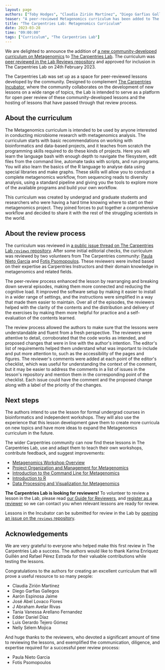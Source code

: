 ```yaml
---
layout: page
authors: ["Toby Hodges", "Claudia Zirión Martínez", "Diego Garfias Gallegos", "Aarón Espinosa Jaime", "José Abel Lovaco Flores", "J Abraham Avelar Rivas", "Tania Vanessa Arellano Fernandez", "Edder Daniel Díaz", "Luis Gerardo Tejero Gómez", "Nelly Sélem Mojica"]
teaser: "A peer-reviewed Metagenomics curriculum has been added to The Carpentries Lab"
title: "The Carpentries Lab: Metagenomics Curriculum"
date: 2023-03-28
time: "09:00:00"
tags: ["Curriculum", "The Carpentries Lab"]
---
```


We are delighted to announce the addition of [a new community-developed curriculum on Metagenomics][metagenomics-overview] to 
[The Carpentries Lab][lab-home]. The curriculum was [peer reviewed in the Lab Reviews repository][review-thread] and approved for inclusion in 
The Carpentries Lab on 24th February 2023.

The Carpentries Lab was set up as a space for peer-reviewed lessons developed by the community. Designed to complement [
The Carpentries Incubator][incubator-home], where the community collaborates on the development of new lessons on a wide range of topics, the Lab is 
intended to serve as a platform for open peer review of these community-developed lessons and the hosting of lessons that have passed through that 
review process.

## About the curriculum

The Metagenomics curriculum is intended to be used by anyone interested in conducting microbiome research with metagenomics analysis. The curriculum 
starts with basic recommendations on working with bioinformatics and data-based projects, and it teaches from scratch the programming skills required 
to do these kinds of projects. Here you will learn the language bash with enough depth to navigate the filesystem, edit files from the command line, 
automate tasks with scripts, and run programs. You will also learn the basics of the R language to analyse data using special libraries and make graphs. 
These skills will allow you to conduct a complete metagenomics workflow, from sequencing reads to diversity analysis, using a standard pipeline and giving 
you the tools to explore more of the available programs and build your own workflow. 

This curriculum was created by undergrad and graduate students and researchers who were having a hard time knowing where to start on their metagenomics 
project. They joined forces to put together a comprehensive workflow and decided to share it with the rest of the struggling scientists in the world.

## About the review process

The curriculum was reviewed in [a public issue thread on The Carpentries Lab `reviews` repository][review-thread]. After some initial editorial checks, 
the curriculum was reviewed by two volunteers from The Carpentries community: [Paula Nieto Garcia][paula-github] and [Fotis Psomopoulos][fotis-github]. 
These reviewers were invited based on their expertise as Carpentries Instructors and their domain knowledge in metagenomics and related fields.

The peer-review process enhanced the lesson by rearranging and breaking down several episodes, making them more connected and reducing the cognitive load. 
It improved the software setup by making it easier to install in a wider range of settings, and the instructions were simplified in a way that made them 
easier to maintain. Over all of the episodes, the reviewers helped with the clarity of the contents and the distribution and delivery of the exercises by 
making them more helpful for practice and a self-evaluation of the contents learned.

The review process allowed the authors to make sure that the lessons were understandable and fluent from a fresh perspective. The reviewers were 
attentive to detail, corroborated that the code works as intended, and proposed changes that were in line with the author's intention. The editor's list 
of requirements helped them understand what was important to include and put more attention to, such as the accessibility of the pages and figures. 
The reviewer's comments were added at each point of the editor's checklist, which was useful for understanding the context of the comment, but it may be 
easier to address the comments in a list of issues in the lesson's repository and mention them in the corresponding point of the checklist. Each issue 
could have the comment and the proposed change along with a label of the priority of the changes.

## Next steps

The authors intend to use the lesson for formal undergrad courses in bioinformatics and independent workshops. They will also use the experience that 
this lesson development gave them to create more curricula on new topics and have more ideas to expand the Metagenomics curriculum in the future.

The wider Carpentries community can now find these lessons in The Carpentries Lab, use and adapt them to teach their own workshops, contribute feedback, 
and suggest improvements:

* [Metagenomics Workshop Overview][metagenomics-overview]
* [Project Organization and Management for Metagenomics](https://carpentries-lab.github.io/metagenomics-organization/)
* [Introduction to the Command Line for Metagenomics](https://carpentries-lab.github.io/metagenomics-shell/)
* [Introduction to R](https://carpentries-lab.github.io/metagenomics-R/)
* [Data Processing and Visualization for Metagenomics](https://carpentries-lab.github.io/metagenomics-analysis/)

**The Carpentries Lab is looking for reviewers!** To volunteer to review a lesson in the Lab, please read [our Guide for Reviewers][reviewer-guide], 
and [register as a reviewer][reviewer-volunteer-form] so we can contact you when relevant lessons are ready for review.

Lessons in the Incubator can be submitted for review in the Lab by [opening an issue on the `reviews` repository][new-review-issue].

## Acknowledgements

We are very grateful to everyone who helped make this first review in The Carpentries Lab a success. The authors would like to thank Karina Enriquez 
Guillén and Rafael Pérez Estrada for their valuable contributions while testing the lessons.

Congratulations to the authors for creating an excellent curriculum that will prove a useful resource to so many people:

* Claudia Zirión Martínez
* Diego Garfias Gallegos
* Aarón Espinosa Jaime
* José Abel Lovaco Flores
* J Abraham Avelar Rivas
* Tania Vanessa Arellano Fernandez
* Edder Daniel Díaz
* Luis Gerardo Tejero Gómez
* Nelly Sélem Mojica

And huge thanks to the reviewers, who devoted a significant amount of time to reviewing the lessons, and exemplified the communication, diligence, 
and expertise required for a successful peer review process:

* Paula Nieto Garcia
* Fotis Psomopoulos


[fotis-github]: https://github.com/fpsom
[incubator-home]: https://carpentries-incubator.org/
[lab-home]: https://carpentries-lab.org/
[metagenomics-overview]: https://carpentries-lab.github.io/metagenomics-workshop/
[new-review-issue]: https://github.com/carpentries-lab/reviews/issues/new?assignees=tobyhodges&labels=review&template=review_submission.yml&title=%5BReview%5D%3A+
[paula-github]: https://github.com/PaulaNietoG
[review-thread]: https://github.com/carpentries-lab/reviews/issues/11
[reviewer-guide]: https://github.com/carpentries-lab/reviews/blob/main/docs/reviewer_guide.md
[reviewer-volunteer-form]: https://forms.gle/cFD4nVjstTtVYoxg8
